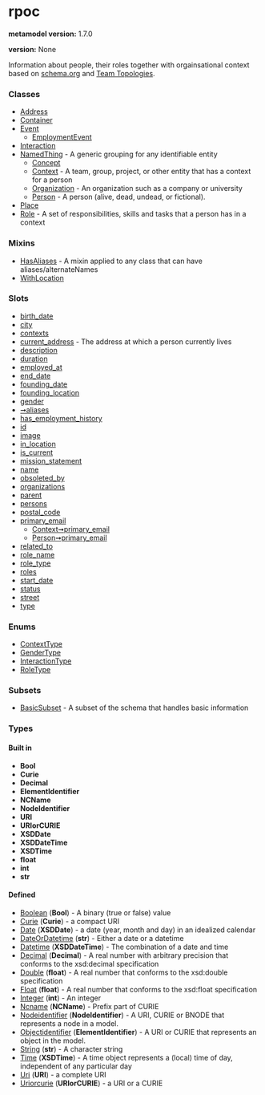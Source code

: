 
# rpoc


**metamodel version:** 1.7.0

**version:** None


Information about people, their roles together with orgainsational context based on [schema.org](http://schema.org) and [Team Topologies](https://teamtopologies.com/).


### Classes

 * [Address](Address.md)
 * [Container](Container.md)
 * [Event](Event.md)
     * [EmploymentEvent](EmploymentEvent.md)
 * [Interaction](Interaction.md)
 * [NamedThing](NamedThing.md) - A generic grouping for any identifiable entity
     * [Concept](Concept.md)
     * [Context](Context.md) - A team, group, project, or other entity that has a context for a person
     * [Organization](Organization.md) - An organization such as a company or university
     * [Person](Person.md) - A person (alive, dead, undead, or fictional).
 * [Place](Place.md)
 * [Role](Role.md) - A set of responsibilities, skills and tasks that a person has in a context

### Mixins

 * [HasAliases](HasAliases.md) - A mixin applied to any class that can have aliases/alternateNames
 * [WithLocation](WithLocation.md)

### Slots

 * [birth_date](birth_date.md)
 * [city](city.md)
 * [contexts](contexts.md)
 * [current_address](current_address.md) - The address at which a person currently lives
 * [description](description.md)
 * [duration](duration.md)
 * [employed_at](employed_at.md)
 * [end_date](end_date.md)
 * [founding_date](founding_date.md)
 * [founding_location](founding_location.md)
 * [gender](gender.md)
 * [➞aliases](hasAliases__aliases.md)
 * [has_employment_history](has_employment_history.md)
 * [id](id.md)
 * [image](image.md)
 * [in_location](in_location.md)
 * [is_current](is_current.md)
 * [mission_statement](mission_statement.md)
 * [name](name.md)
 * [obsoleted_by](obsoleted_by.md)
 * [organizations](organizations.md)
 * [parent](parent.md)
 * [persons](persons.md)
 * [postal_code](postal_code.md)
 * [primary_email](primary_email.md)
     * [Context➞primary_email](Context_primary_email.md)
     * [Person➞primary_email](Person_primary_email.md)
 * [related_to](related_to.md)
 * [role_name](role_name.md)
 * [role_type](role_type.md)
 * [roles](roles.md)
 * [start_date](start_date.md)
 * [status](status.md)
 * [street](street.md)
 * [type](type.md)

### Enums

 * [ContextType](ContextType.md)
 * [GenderType](GenderType.md)
 * [InteractionType](InteractionType.md)
 * [RoleType](RoleType.md)

### Subsets

 * [BasicSubset](BasicSubset.md) - A subset of the schema that handles basic information

### Types


#### Built in

 * **Bool**
 * **Curie**
 * **Decimal**
 * **ElementIdentifier**
 * **NCName**
 * **NodeIdentifier**
 * **URI**
 * **URIorCURIE**
 * **XSDDate**
 * **XSDDateTime**
 * **XSDTime**
 * **float**
 * **int**
 * **str**

#### Defined

 * [Boolean](types/Boolean.md)  (**Bool**)  - A binary (true or false) value
 * [Curie](types/Curie.md)  (**Curie**)  - a compact URI
 * [Date](types/Date.md)  (**XSDDate**)  - a date (year, month and day) in an idealized calendar
 * [DateOrDatetime](types/DateOrDatetime.md)  (**str**)  - Either a date or a datetime
 * [Datetime](types/Datetime.md)  (**XSDDateTime**)  - The combination of a date and time
 * [Decimal](types/Decimal.md)  (**Decimal**)  - A real number with arbitrary precision that conforms to the xsd:decimal specification
 * [Double](types/Double.md)  (**float**)  - A real number that conforms to the xsd:double specification
 * [Float](types/Float.md)  (**float**)  - A real number that conforms to the xsd:float specification
 * [Integer](types/Integer.md)  (**int**)  - An integer
 * [Ncname](types/Ncname.md)  (**NCName**)  - Prefix part of CURIE
 * [Nodeidentifier](types/Nodeidentifier.md)  (**NodeIdentifier**)  - A URI, CURIE or BNODE that represents a node in a model.
 * [Objectidentifier](types/Objectidentifier.md)  (**ElementIdentifier**)  - A URI or CURIE that represents an object in the model.
 * [String](types/String.md)  (**str**)  - A character string
 * [Time](types/Time.md)  (**XSDTime**)  - A time object represents a (local) time of day, independent of any particular day
 * [Uri](types/Uri.md)  (**URI**)  - a complete URI
 * [Uriorcurie](types/Uriorcurie.md)  (**URIorCURIE**)  - a URI or a CURIE
